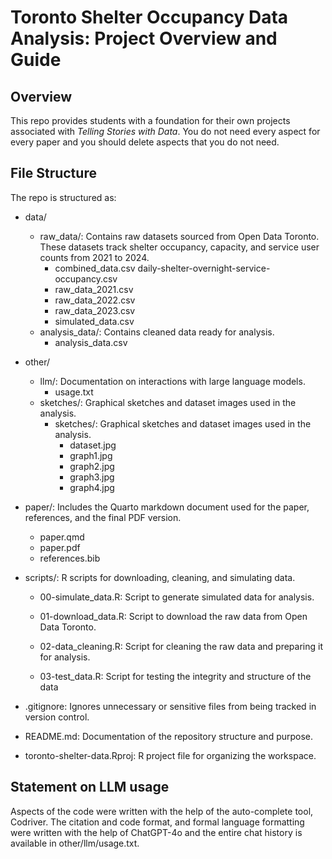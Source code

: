 # Toronto Shelter Occupancy Data Analysis: Project Overview and Guide

## Overview

This repo provides students with a foundation for their own projects associated with *Telling Stories with Data*. You do not need every aspect for every paper and you should delete aspects that you do not need.

## File Structure

The repo is structured as:

-   data/

    -   raw_data/: Contains raw datasets sourced from Open Data Toronto. These datasets track shelter occupancy, capacity, and service user counts from 2021 to 2024.
        -   combined_data.csv daily-shelter-overnight-service-occupancy.csv
        -   raw_data_2021.csv
        -   raw_data_2022.csv
        -   raw_data_2023.csv
        -   simulated_data.csv
    -   analysis_data/: Contains cleaned data ready for analysis.
        -   analysis_data.csv

-   other/

    -   llm/: Documentation on interactions with large language models.
        -   usage.txt
    -   sketches/: Graphical sketches and dataset images used in the analysis.
        -   sketches/: Graphical sketches and dataset images used in the analysis.
            -    dataset.jpg
            -   graph1.jpg
            -   graph2.jpg
            -   graph3.jpg
            -   graph4.jpg

-   paper/: Includes the Quarto markdown document used for the paper, references, and the final PDF version.

    -   paper.qmd
    -   paper.pdf
    -   references.bib

-   scripts/: R scripts for downloading, cleaning, and simulating data.

    -   00-simulate_data.R: Script to generate simulated data for analysis.

    -    01-download_data.R: Script to download the raw data from Open Data Toronto.

    -   02-data_cleaning.R: Script for cleaning the raw data and preparing it for analysis.

    -   03-test_data.R: Script for testing the integrity and structure of the data

-   .gitignore: Ignores unnecessary or sensitive files from being tracked in version control.

-   README.md: Documentation of the repository structure and purpose.

-   toronto-shelter-data.Rproj: R project file for organizing the workspace.

## Statement on LLM usage

Aspects of the code were written with the help of the auto-complete tool, Codriver. The citation and code format, and formal language formatting were written with the help of ChatGPT-4o and the entire chat history is available in other/llm/usage.txt.